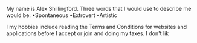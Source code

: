 My name is Alex Shillingford. Three words that I would use to describe me would be: •Spontaneous
•Extrovert
•Artistic

I my hobbies include reading the Terms and Conditions for websites and applications before I accept or join and doing my taxes. I don't lik
